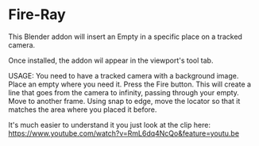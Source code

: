 # Fire-Ray
This Blender addon will insert an Empty in a specific place on a tracked camera. 

Once installed, the addon wil appear in the viewport's tool tab.

USAGE:  You need to have a tracked camera with a background image. Place an empty where you need it. Press the Fire button. This will create a line that goes from the camera to infinity, passing through your empty. Move to another frame. Using snap to edge, move the locator so that it matches the area where you placed it before. 

It's much easier to understand it you just look at the clip here: https://www.youtube.com/watch?v=RmL6dq4NcQo&feature=youtu.be
